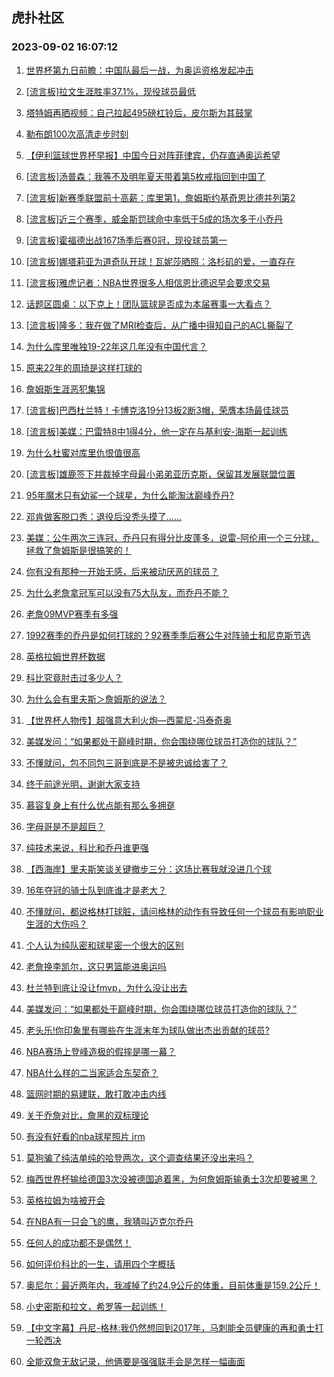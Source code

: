 ## 虎扑社区 
### 2023-09-02 16:07:12

1. [世界杯第九日前瞻：中国队最后一战，为奥运资格发起冲击](https://bbs.hupu.com/61947100.html)

2. [[流言板]拉文生涯胜率37.1%，现役球员最低](https://bbs.hupu.com/61947110.html)

3. [塔特姆再晒视频：自己拉起495磅杠铃后，皮尔斯为其鼓掌](https://bbs.hupu.com/61948100.html)

4. [勒布朗100次高清走步时刻](https://bbs.hupu.com/61948850.html)

5. [【伊利篮球世界杯早报】中国今日对阵菲律宾，仍存直通奥运希望](https://bbs.hupu.com/61943163.html)

6. [[流言板]汤普森：我等不及明年夏天带着第5枚戒指回到中国了](https://bbs.hupu.com/61946495.html)

7. [[流言板]新赛季联盟前十高薪：库里第1，詹姆斯约基奇恩比德并列第2](https://bbs.hupu.com/61946413.html)

8. [[流言板]近三个赛季，威金斯罚球命中率低于5成的场次多于小乔丹](https://bbs.hupu.com/61946823.html)

9. [[流言板]霍福德出战167场季后赛0冠，现役球员第一](https://bbs.hupu.com/61946758.html)

10. [[流言板]娜塔莉亚为道奇队开球！瓦妮莎晒照：洛杉矶的爱，一直存在](https://bbs.hupu.com/61948914.html)

11. [[流言板]雅虎记者：NBA世界很多人相信恩比德迟早会要求交易](https://bbs.hupu.com/61947975.html)

12. [话题区圆桌：以下克上！团队篮球是否成为本届赛事一大看点？](https://bbs.hupu.com/61947943.html)

13. [[流言板]隆多：我在做了MRI检查后，从广播中得知自己的ACL撕裂了](https://bbs.hupu.com/61947522.html)

14. [为什么库里唯独19-22年这几年没有中国代言？](https://bbs.hupu.com/61950064.html)

15. [原来22年的周琦是这样打球的](https://bbs.hupu.com/61946334.html)

16. [詹姆斯生涯恶犯集锦](https://bbs.hupu.com/61950222.html)

17. [[流言板]巴西杜兰特！卡博克洛19分13板2断3帽，荣膺本场最佳球员](https://bbs.hupu.com/61950961.html)

18. [[流言板]美媒：巴雷特8中1得4分，他一定在与基利安-海斯一起训练](https://bbs.hupu.com/61951051.html)

19. [为什么杜蜜对库里仇恨值很高](https://bbs.hupu.com/61950921.html)

20. [[流言板]雄鹿签下并裁掉字母最小弟弟亚历克斯，保留其发展联盟位置](https://bbs.hupu.com/61945625.html)

21. [95年魔术只有幼鲨一个球星，为什么能淘汰巅峰乔丹?](https://bbs.hupu.com/61948954.html)

22. [邓肯做客脱口秀：退役后没秃头摸了……](https://bbs.hupu.com/61950467.html)

23. [美媒：公牛两次三连冠，乔丹只有得分比皮蓬多，说雷-阿伦用一个三分球，拯救了詹姆斯是很搞笑的！](https://bbs.hupu.com/61949757.html)

24. [你有没有那种一开始无感，后来被动厌恶的球员？](https://bbs.hupu.com/61948424.html)

25. [为什么老詹拿冠军可以没有75大队友，而乔丹不能？](https://bbs.hupu.com/61948966.html)

26. [老詹09MVP赛季有多强](https://bbs.hupu.com/61951079.html)

27. [1992赛季的乔丹是如何打球的？92赛季季后赛公牛对阵骑士和尼克斯节选](https://bbs.hupu.com/61950550.html)

28. [英格拉姆世界杯数据](https://bbs.hupu.com/61949854.html)

29. [科比究竟肘击过多少人？](https://bbs.hupu.com/61951078.html)

30. [为什么会有里夫斯＞詹姆斯的说法？](https://bbs.hupu.com/61950948.html)

31. [【世界杯人物传】超强意大利火炮—西蒙尼-冯泰奇奥](https://bbs.hupu.com/61945237.html)

32. [美媒发问：“如果都处于巅峰时期，你会围绕哪位球员打造你的球队？”](https://bbs.hupu.com/61949700.html)

33. [不懂就问，包不同包三哥到底是不是被忠诚给害了？](https://bbs.hupu.com/61950819.html)

34. [终于前途光明，谢谢大家支持](https://bbs.hupu.com/61949666.html)

35. [慕容复身上有什么优点能有那么多拥趸](https://bbs.hupu.com/61949873.html)

36. [字母哥是不是超巨？](https://bbs.hupu.com/61950066.html)

37. [纯技术来说，科比和乔丹谁更强](https://bbs.hupu.com/61950123.html)

38. [【西海岸】里夫斯笑谈关键撤步三分：这场比赛我就没进几个球](https://bbs.hupu.com/61949671.html)

39. [16年夺冠的骑士队到底谁才是老大？](https://bbs.hupu.com/61947996.html)

40. [不懂就问，都说格林打球脏，请问格林的动作有导致任何一个球员有影响职业生涯的大伤吗？](https://bbs.hupu.com/61948269.html)

41. [个人认为纯队密和球星密一个很大的区别](https://bbs.hupu.com/61948212.html)

42. [老詹换李凯尔，这只男篮能进奥运吗](https://bbs.hupu.com/61950148.html)

43. [杜兰特到底让没让fmvp，为什么没让出去](https://bbs.hupu.com/61949986.html)

44. [美媒发问：“如果都处于巅峰时期，你会围绕哪位球员打造你的球队？”](https://bbs.hupu.com/61949706.html)

45. [老头乐!你印象里有哪些在生涯末年为球队做出杰出贡献的球员?](https://bbs.hupu.com/61949941.html)

46. [NBA赛场上登峰造极的假摔是哪一幕？](https://bbs.hupu.com/61948902.html)

47. [NBA什么样的二当家适合东契奇？](https://bbs.hupu.com/61950546.html)

48. [篮网时期的易建联，敢打敢冲击内线](https://bbs.hupu.com/61949792.html)

49. [关于乔詹对比，詹黑的双标理论](https://bbs.hupu.com/61948943.html)

50. [有没有好看的nba球星照片 jrm](https://bbs.hupu.com/61950163.html)

51. [莫狗骗了纯洁单纯的哈登两次，这个调查结果还没出来吗？](https://bbs.hupu.com/61949705.html)

52. [梅西世界杯输给德国3次没被德国追着黑，为何詹姆斯输勇士3次却要被黑？](https://bbs.hupu.com/61950246.html)

53. [英格拉姆为啥被开会](https://bbs.hupu.com/61949976.html)

54. [在NBA有一只会飞的鹰，我猜叫迈克尔乔丹](https://bbs.hupu.com/61950516.html)

55. [任何人的成功都不是偶然！](https://bbs.hupu.com/61950241.html)

56. [如何评价科比的一生，请用四个字概括](https://bbs.hupu.com/61949966.html)

57. [奥尼尔：最近两年内，我减掉了约24.9公斤的体重，目前体重是159.2公斤！](https://bbs.hupu.com/61949674.html)

58. [小史密斯和拉文，希罗等一起训练！](https://bbs.hupu.com/61948360.html)

59. [【中文字幕】丹尼-格林:我仍然想回到2017年，马刺能全员健康的再和勇士打一轮西决](https://bbs.hupu.com/61949892.html)

60. [全能双詹无敌记录，他俩要是强强联手会是怎样一幅画面](https://bbs.hupu.com/61950351.html)

